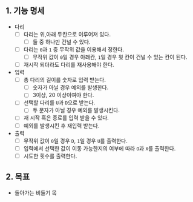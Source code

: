 ## 1. 기능 명세

- 다리
    - [ ] 다리는 위,아래 두칸으로 이루어져 있다.
        - [ ] 둘 중 하나만 건널 수 있다.
    - [ ] 다리는 `0`과 `1` 중 무작위 값을 이용해서 정한다.
        - [ ] 무작위 값이 `0`일 경우 아래칸, `1`일 경우 윗 칸이 건널 수 있는 칸이 된다.
    - [ ] 재시작 되더라도 다리를 재사용해야 한다.

- 입력
    - [ ] 총 다리의 길이를 숫자로 입력 받는다.
        - [ ] 숫자가 아닐 경우 예외를 발생한다.
        - [ ] 3이상, 20 이상이여야 한다.
    - [ ] 선택할 다리를 `U`과 `D`으로 받는다.
        - [ ] 두 문자가 아닐 경우 예외를 발생시킨다.
    - [ ] 재 시작 혹은 종료를 입력 받을 수 있다.
    - [ ] 예외를 발생시킨 후 재입력 받는다.

- 출력
    - [ ] 무작위 값이 `0`일 경우 `D`, `1`일 경우 `U`를 출력한다.
    - [ ] 입력에서 선택한 값이 이동 가능한지의 여부에 따라 `O`과 `X`를 출력한다.
    - [ ] 시도한 횟수를 출력한다.

## 2. 목표

- 돌아가는 비둘기 목
